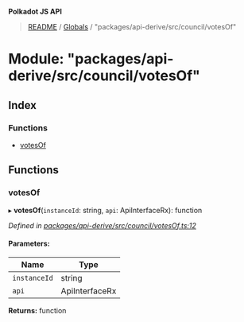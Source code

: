 **Polkadot JS API**

> [README](../README.md) / [Globals](../globals.md) / "packages/api-derive/src/council/votesOf"

# Module: "packages/api-derive/src/council/votesOf"

## Index

### Functions

* [votesOf](_packages_api_derive_src_council_votesof_.md#votesof)

## Functions

### votesOf

▸ **votesOf**(`instanceId`: string, `api`: ApiInterfaceRx): function

*Defined in [packages/api-derive/src/council/votesOf.ts:12](https://github.com/polkadot-js/api/blob/ff59962c5/packages/api-derive/src/council/votesOf.ts#L12)*

#### Parameters:

Name | Type |
------ | ------ |
`instanceId` | string |
`api` | ApiInterfaceRx |

**Returns:** function
